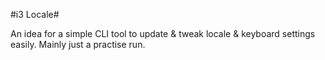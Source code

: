 #i3 Locale#

An idea for a simple CLI tool to update & tweak locale & keyboard settings easily.
Mainly just a practise run.
